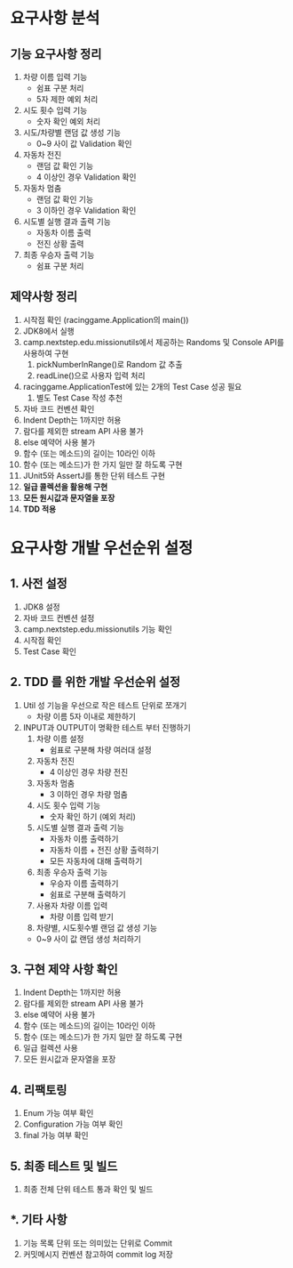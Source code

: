 # 요구사항 분석

## 기능 요구사항 정리
1. 차량 이름 입력 기능
   - 쉼표 구분 처리
   - 5자 제한 예외 처리 
2. 시도 횟수 입력 기능
   - 숫자 확인 예외 처리
3. 시도/차량별 랜덤 값 생성 기능
   - 0~9 사이 값 Validation 확인
4. 자동차 전진
   - 랜덤 값 확인 기능
   - 4 이상인 경우 Validation 확인
5. 자동차 멈춤
   - 랜덤 값 확인 기능
   - 3 이하인 경우 Validation 확인
6. 시도별 실행 결과 출력 기능
   - 자동차 이름 출력
   - 전진 상황 출력
7. 최종 우승자 출력 기능
   - 쉼표 구분 처리

## 제약사항 정리

1. 시작점 확인 (racinggame.Application의 main())
2. JDK8에서 실행
3. camp.nextstep.edu.missionutils에서 제공하는 Randoms 및 Console API를 사용하여 구현
    1. pickNumberInRange()로 Random 값 추출
    2. readLine()으로 사용자 입력 처리
4. racinggame.ApplicationTest에 있는 2개의 Test Case 성공 필요
    1. 별도 Test Case 작성 추천
5. 자바 코드 컨벤션 확인
6. Indent Depth는 1까지만 허용
7. 람다를 제외한 stream API 사용 불가
8. else 예약어 사용 불가
9. 함수 (또는 메소드)의 길이는 10라인 이하
10. 함수 (또는 메소드)가 한 가지 일만 잘 하도록 구현
11. JUnit5와 AssertJ를 통한 단위 테스트 구현
12. **일급 콜렉션을 활용해 구현**
13. **모든 원시값과 문자열을 포장**
14. **TDD 적용**

# 요구사항 개발 우선순위 설정

## 1. 사전 설정
1. JDK8 설정
2. 자바 코드 컨벤션 설정
3. camp.nextstep.edu.missionutils 기능 확인
4. 시작점 확인
5. Test Case 확인

## 2. TDD 를 위한 개발 우선순위 설정

1. Util 성 기능을 우선으로 작은 테스트 단위로 쪼개기
   - 차량 이름 5자 이내로 제한하기
2. INPUT과 OUTPUT이 명확한 테스트 부터 진행하기
   1. 차량 이름 설정
      - 쉼표로 구분해 차량 여러대 설정
   2. 자동차 전진
      - 4 이상인 경우 차량 전진
   3. 자동차 멈춤
      - 3 이하인 경우 차량 멈춤
   4. 시도 횟수 입력 기능
      - 숫자 확인 하기 (예외 처리)
   5. 시도별 실행 결과 출력 기능
      - 자동차 이름 출력하기
      - 자동차 이름 + 전진 상황 출력하기
      - 모든 자동차에 대해 출력하기
   6. 최종 우승자 출력 기능
       - 우승자 이름 출력하기
       - 쉼표로 구분해 출력하기
   7. 사용자 차량 이름 입력
      - 차량 이름 입력 받기
   8. 차량별, 시도횟수별 랜덤 값 생성 기능
   - 0~9 사이 값 랜덤 생성 처리하기

## 3. 구현 제약 사항 확인

1. Indent Depth는 1까지만 허용
2. 람다를 제외한 stream API 사용 불가
3. else 예약어 사용 불가
4. 함수 (또는 메소드)의 길이는 10라인 이하
5. 함수 (또는 메소드)가 한 가지 일만 잘 하도록 구현
6. 일급 컬렉션 사용
7. 모든 원시값과 문자열을 포장

## 4. 리팩토링

1. Enum 가능 여부 확인
2. Configuration 가능 여부 확인
3. final 가능 여부 확인

## 5. 최종 테스트 및 빌드

1. 최종 전체 단위 테스트 통과 확인 및 빌드

## *. 기타 사항

1. 기능 목록 단위 또는 의미있는 단위로 Commit
2. 커밋메시지 컨벤션 참고하여 commit log 저장
